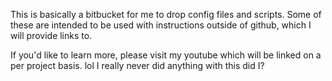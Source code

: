 This is basically a bitbucket for me to drop config files and scripts.
Some of these are intended to be used with instructions outside of 
github, which I will provide links to.

If you'd like to learn more, please visit my youtube which will be
linked on a per project basis.
lol I really never did anything with this did I?
